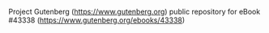 Project Gutenberg (https://www.gutenberg.org) public repository for eBook #43338 (https://www.gutenberg.org/ebooks/43338)
